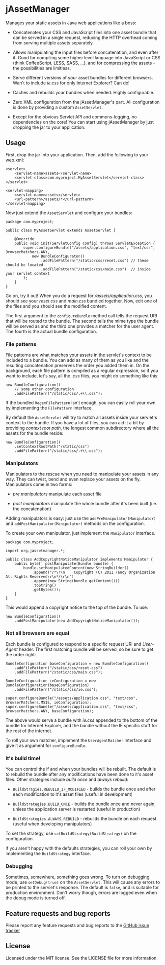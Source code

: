 # jAssetManager

Manages your static assets in Java web applications like a boss:

* Concatenates your CSS and JavaScript files into one asset bundle
  that can be served in a single request, reducing the HTTP overhead
  coming from serving multiple assets separately.

* Allows manipulating the input files before concatenation, and
  even after it. Good for compiling some higher level language into
  JavaScript or CSS (think CoffeeScript, LESS, SASS, ...), and for compressing
  the assets - the possibilities are limitless.

* Serve different versions of your asset bundles for different
  browsers. Wan't to include _ie.css_ for only Internet Explorer?
  Can do!

* Caches and rebuilds your bundles when needed. Highly configurable.

* Zero XML configuration from the jAssetManager's part. All configuration
  is done by providing a custom `AssetServlet`.

* Except for the obvious Servlet API and commons-logging, no dependencies on
  the core! You can start using jAssetManager by just dropping the jar to your
  application.

## Usage

First, drop the jar into your application. Then, add the following to your web.xml:

	<servlet>
		<servlet-name>assets</servlet-name>
		<servlet-class>com.myproject.MyAssetServlet</servlet-class>
	</servlet>
			
	<servlet-mapping>
		<servlet-name>assets</servlet>
		<url-pattern>/assets/*</url-pattern>
	</servlet-mapping>
	
Now just extend the `AssetServlet` and configure your bundles:

	package com.myproject;
	
	public class MyAssetServlet extends AssetServlet {
		
		@Override
		public void init(ServletConfig config) throws ServletException {
			super.configureBundle("/assets/application.css", "text/css", BrowserMatchers.ANY,
				new BundleConfiguraton()
					.addFilePattern("/static/css/reset.css") // these should be located
					.addFilePattern("/static/css/main.css")  // inside your servlet context
			);
		}
	}
	
Go on, try it out! When you do a request for _/assets/application.css_, you
should see your _reset.css_ and _main.css_ bundled together. Now, edit one of
the files and you should see the modified content.

The first argument to the `configureBundle` method call tells the request
URI that will be routed to the bundle. The second tells the mime type the
bundle will be served as and the third one provides a matcher for the
user agent. The fourth is the actual bundle configuration.

### File patterns

File patterns are what matches your assets in the servlet's context to be
included to a bundle. You can add as many of them as you like and the resulting
concatenation preserves the order you added them in. On the
background, each file pattern is compiled as a regular expression, so if you
want to include, let's say, all the _.css_ files, you might do something like
this:

	new BundleConfiguration()
		// some other configuration
		.addFilePattern("/static/css/.+\\.css");
		
If the bundled `RegexFilePattern` isn't enough, you can easily roll your own by implementing
the `FilePattern` interface.

By default the `AssetServlet` will try to match all assets inside your servlet's context to
the bundle. If you have a lot of files, you can aid it a bit by providing _context root path_,
the longest common subdirectory where all the assets for the bundle reside:

	new BundleConfiguration()
		.setContextRootPath("/static/css")
		.addFilePattern("/static/css/.+\\.css");

### Manipulators

Manipulators to the rescue when you need to manipulate your assets in any way. They can twist,
bend and even replace your assets on the fly. Manipulators come in two forms:

* _pre manipulators_ manipulate each asset file

* _post manipulators_ manipulate the whole bundle after it's been built
  (i.e. the concatenation)

Adding manipulators is easy: just use the `addPreManipulator(Manipulator)`
and `addPostManipulator(Manipulator)` methods on the configuration.

To create your own manipulator, just implement the `Manipulator` interface.

	package com.myproject;
	
	import org.jassetmanager.*;
	
	public class AddCopyrightNoticeManipulator implements Manipulator {
		public byte[] postManipulate(Bundle bundle) {
			bundle.setManipulatedContent(new StringBuilder()
				.append("/*\r\n    Copyright (C) 2011 Fancy Organization All Rights Reserved\r\n*/\r\n")
				.append(new String(bundle.getContent()))
				.toString()
				.getBytes());
		}
	}

This would append a copyright notice to the top of the bundle. To use:

	new BundleConfiguration()
		.addPostManipulator(new AddCopyrightNoticeManipulator());


### Not all browsers are equal

Each bundle is configured to respond to a specific request URI and _User-Agent_ header.
The first matching bundle will be served, so be sure to get the order right:

	BundleConfiguration baseConfiguration = new BundleConfiguration()
		.addFilePattern("/static/css/reset.css")
		.addFilePattern("/static/css/main.css");
		
	BundleConfiguration ieConfiguration = new BundleConfiguration(baseConfiguration)
		.addFilePattern("/static/css/ie.css");
		
	super.configureBundle("/assets/application.css", "text/css", BrowserMatchers.MSIE, ieConfiguration);
	super.configureBundle("/assets/application.css", "text/css", BrowserMatchers.ANY, baseConfiguration);

The above would serve a bundle with _ie.css_ appended to the bottom of the
bundle for Internet Explorer, and the bundle without the IE specific stuff
for the rest of the internet.

To roll your own matcher, implement the `UserAgentMatcher` interface and give
it as argument for `configureBundle`.

### It's build time!

You can control the if and when your bundles will be rebuilt. The default is to
rebuild the bundle after any modifications have been done to it's asset
files. Other strategies include _build once_ and _always rebuild_:

* `BuildStragies.REBUILD_IF_MODIFIED` - builds the bundle once and after each
  modification to it's asset files (useful in development)

* `BuildStrategies.BUILD_ONCE` - builds the bundle once and never again, unless
  the application server is restarted (useful in production)

* `BuildStrategies.ALWAYS_REBUILD` - rebuilds the bundle on each request
  (useful when developing manipulators)

To set the strategy, use `setBuildStrategy(BuildStrategy)` on the
configuration.

If you aren't happy with the defaults strategies, you can roll your own by
implementing the `BuildStrategy` interface.

### Debugging

Sometimes, somewhere, something goes wrong. To turn on debugging mode, use
`setDebug(true)` on the `AssetServlet`. This will cause any errors to
be printed to the servlet's response. The default is `false`, and is
suitable for production environment. Don't worry though, errors are
logged even when the debug mode is turned off.

## Feature requests and bug reports

Please report any feature requests and bug reports to the
[GitHub issue tracker](http://github.com/mnylen/jassetmanager/issues)

## License

Licensed under the MIT license. See the LICENSE file for more information.